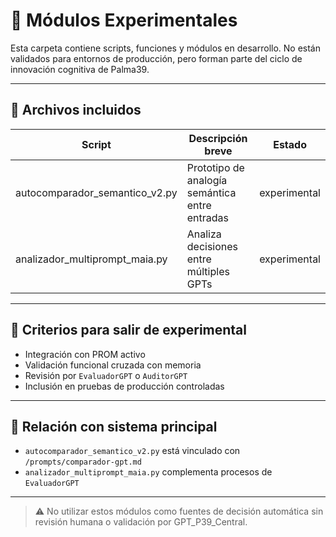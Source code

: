 # 🧪 Módulos Experimentales

Esta carpeta contiene scripts, funciones y módulos en desarrollo. No están validados para entornos de producción, pero forman parte del ciclo de innovación cognitiva de Palma39.

---

## 📄 Archivos incluidos

| Script                         | Descripción breve                                 | Estado       |
|-------------------------------|---------------------------------------------------|--------------|
| autocomparador_semantico_v2.py| Prototipo de analogía semántica entre entradas    | experimental |
| analizador_multiprompt_maia.py| Analiza decisiones entre múltiples GPTs           | experimental |

---

## 🚦 Criterios para salir de experimental

- Integración con PROM activo
- Validación funcional cruzada con memoria
- Revisión por `EvaluadorGPT` o `AuditorGPT`
- Inclusión en pruebas de producción controladas

---

## 🧭 Relación con sistema principal

- `autocomparador_semantico_v2.py` está vinculado con `/prompts/comparador-gpt.md`
- `analizador_multiprompt_maia.py` complementa procesos de `EvaluadorGPT`

---

> ⚠️ No utilizar estos módulos como fuentes de decisión automática sin revisión humana o validación por GPT_P39_Central.